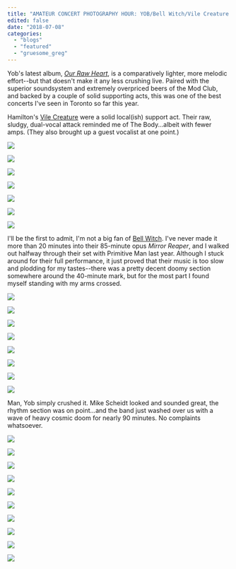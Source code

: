 ```yaml
---
title: "AMATEUR CONCERT PHOTOGRAPHY HOUR: YOB/Bell Witch/Vile Creature @ Mod Club, July 4, 2018"
edited: false
date: "2018-07-08"
categories:
  - "blogs"
  - "featured"
  - "gruesome_greg"
---
```


Yob's latest album, [_Our Raw Heart_](https://hellbound.ca/2018/06/yob-our-raw-heart/), is a comparatively lighter, more melodic effort--but that doesn't make it any less crushing live. Paired with the superior soundsystem and extremely overpriced beers of the Mod Club, and backed by a couple of solid supporting acts, this was one of the best concerts I've seen in Toronto so far this year.

Hamilton's [Vile Creature](https://vilecreature.bandcamp.com/) were a solid local(ish) support act. Their raw, sludgy, dual-vocal attack reminded me of The Body...albeit with fewer amps. (They also brought up a guest vocalist at one point.)

[![](https://hellbound.ca/wp-content/uploads/2018/07/IMG_0972-1024x768.jpg)](https://hellbound.ca/wp-content/uploads/2018/07/IMG_0972.jpg)

[![](https://hellbound.ca/wp-content/uploads/2018/07/IMG_0977.jpg)](https://hellbound.ca/wp-content/uploads/2018/07/IMG_0977.jpg)

[![](https://hellbound.ca/wp-content/uploads/2018/07/IMG_0978-1024x768.jpg)](https://hellbound.ca/wp-content/uploads/2018/07/IMG_0978.jpg)

[![](https://hellbound.ca/wp-content/uploads/2018/07/IMG_0981-1024x768.jpg)](https://hellbound.ca/wp-content/uploads/2018/07/IMG_0981.jpg)

[![](https://hellbound.ca/wp-content/uploads/2018/07/IMG_0986.jpg)](https://hellbound.ca/wp-content/uploads/2018/07/IMG_0986.jpg)

[![](https://hellbound.ca/wp-content/uploads/2018/07/IMG_0990-1024x768.jpg)](https://hellbound.ca/wp-content/uploads/2018/07/IMG_0990.jpg)

[![](https://hellbound.ca/wp-content/uploads/2018/07/IMG_0992-1024x768.jpg)](https://hellbound.ca/wp-content/uploads/2018/07/IMG_0992.jpg)

I'll be the first to admit, I'm not a big fan of [Bell Witch](https://bellwitch.bandcamp.com/). I've never made it more than 20 minutes into their 85-minute opus _Mirror Reaper_, and I walked out halfway through their set with Primitive Man last year. Although I stuck around for their full performance, it just proved that their music is too slow and plodding for my tastes--there was a pretty decent doomy section somewhere around the 40-minute mark, but for the most part I found myself standing with my arms crossed.

[![](https://hellbound.ca/wp-content/uploads/2018/07/IMG_0997-1024x768.jpg)](https://hellbound.ca/wp-content/uploads/2018/07/IMG_0997.jpg)

[![](https://hellbound.ca/wp-content/uploads/2018/07/IMG_0998-1024x768.jpg)](https://hellbound.ca/wp-content/uploads/2018/07/IMG_0998.jpg)

[![](https://hellbound.ca/wp-content/uploads/2018/07/IMG_0999.jpg)](https://hellbound.ca/wp-content/uploads/2018/07/IMG_0999.jpg)

[![](https://hellbound.ca/wp-content/uploads/2018/07/IMG_1002-1024x768.jpg)](https://hellbound.ca/wp-content/uploads/2018/07/IMG_1002.jpg)

[![](https://hellbound.ca/wp-content/uploads/2018/07/IMG_1004-1024x768.jpg)](https://hellbound.ca/wp-content/uploads/2018/07/IMG_1004.jpg)

[![](https://hellbound.ca/wp-content/uploads/2018/07/IMG_1010.jpg)](https://hellbound.ca/wp-content/uploads/2018/07/IMG_1010.jpg)

[![](https://hellbound.ca/wp-content/uploads/2018/07/IMG_1013-1024x768.jpg)](https://hellbound.ca/wp-content/uploads/2018/07/IMG_1013.jpg)

[![](https://hellbound.ca/wp-content/uploads/2018/07/IMG_1016-1024x768.jpg)](https://hellbound.ca/wp-content/uploads/2018/07/IMG_1016.jpg)

Man, Yob simply crushed it. Mike Scheidt looked and sounded great, the rhythm section was on point...and the band just washed over us with a wave of heavy cosmic doom for nearly 90 minutes. No complaints whatsoever.

[![](https://hellbound.ca/wp-content/uploads/2018/07/IMG_1056-1024x768.jpg)](https://hellbound.ca/wp-content/uploads/2018/07/IMG_1056.jpg)

[![](https://hellbound.ca/wp-content/uploads/2018/07/IMG_1058-1024x768.jpg)](https://hellbound.ca/wp-content/uploads/2018/07/IMG_1058.jpg)

[![](https://hellbound.ca/wp-content/uploads/2018/07/IMG_1062-1024x768.jpg)](https://hellbound.ca/wp-content/uploads/2018/07/IMG_1062.jpg)

[![](https://hellbound.ca/wp-content/uploads/2018/07/IMG_1063-1024x768.jpg)](https://hellbound.ca/wp-content/uploads/2018/07/IMG_1063.jpg)

[![](https://hellbound.ca/wp-content/uploads/2018/07/IMG_1066-1024x768.jpg)](https://hellbound.ca/wp-content/uploads/2018/07/IMG_1066.jpg)

[![](https://hellbound.ca/wp-content/uploads/2018/07/IMG_1074.jpg)](https://hellbound.ca/wp-content/uploads/2018/07/IMG_1074.jpg)

[![](https://hellbound.ca/wp-content/uploads/2018/07/IMG_1078.jpg)](https://hellbound.ca/wp-content/uploads/2018/07/IMG_1078.jpg)

[![](https://hellbound.ca/wp-content/uploads/2018/07/IMG_1082-1024x768.jpg)](https://hellbound.ca/wp-content/uploads/2018/07/IMG_1082.jpg)

[![](https://hellbound.ca/wp-content/uploads/2018/07/IMG_1084-1024x768.jpg)](https://hellbound.ca/wp-content/uploads/2018/07/IMG_1084.jpg)

[![](https://hellbound.ca/wp-content/uploads/2018/07/IMG_1086-1024x768.jpg)](https://hellbound.ca/wp-content/uploads/2018/07/IMG_1086.jpg)
